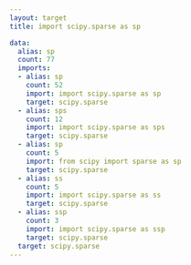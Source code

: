 ```yaml
---
layout: target
title: import scipy.sparse as sp

data:
  alias: sp
  count: 77
  imports:
  - alias: sp
    count: 52
    import: import scipy.sparse as sp
    target: scipy.sparse
  - alias: sps
    count: 12
    import: import scipy.sparse as sps
    target: scipy.sparse
  - alias: sp
    count: 5
    import: from scipy import sparse as sp
    target: scipy.sparse
  - alias: ss
    count: 5
    import: import scipy.sparse as ss
    target: scipy.sparse
  - alias: ssp
    count: 3
    import: import scipy.sparse as ssp
    target: scipy.sparse
  target: scipy.sparse
---
```

